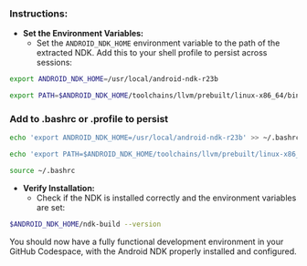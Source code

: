 ### Instructions:

- **Set the Environment Variables:**
   - Set the `ANDROID_NDK_HOME` environment variable to the path of the extracted NDK. Add this to your shell profile to persist across sessions:

```bash
export ANDROID_NDK_HOME=/usr/local/android-ndk-r23b
```
```bash
export PATH=$ANDROID_NDK_HOME/toolchains/llvm/prebuilt/linux-x86_64/bin:$PATH
```  
### Add to .bashrc or .profile to persist  
```bash
echo 'export ANDROID_NDK_HOME=/usr/local/android-ndk-r23b' >> ~/.bashrc
```
```bash
echo 'export PATH=$ANDROID_NDK_HOME/toolchains/llvm/prebuilt/linux-x86_64/bin:$PATH' >> ~/.bashrc
```  
```bash
source ~/.bashrc
```

- **Verify Installation:**
   - Check if the NDK is installed correctly and the environment variables are set:

```bash
$ANDROID_NDK_HOME/ndk-build --version
```

You should now have a fully functional development environment in your GitHub Codespace, with the Android NDK properly installed and configured.
